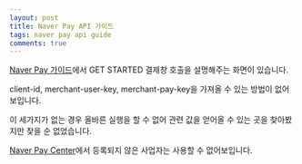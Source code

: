 ```yaml
---
layout: post
title: Naver Pay API 가이드
tags: naver pay api guide
comments: true
---
```

[Naver Pay 가이드](https://developer.pay.naver.com/introduce/naverpay)에서 GET STARTED 결제창 호출을 설명해주는 화면이 있습니다.  

client-id, merchant-user-key, merchant-pay-key을 가져올 수 있는 방법이 없어보입니다.  

이 세가지가 없는 경우 올바른 실행을 할 수 없어 관련 값을 얻어올 수 있는 곳을 찾아봤지만 찾을 순 없었습니다.  

[Naver Pay Center](https://admin.pay.naver.com/home)에서 등록되지 않은 사업자는 사용할 수 없어보입니다.
